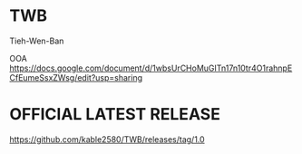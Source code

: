 # TWB
Tieh-Wen-Ban

OOA
https://docs.google.com/document/d/1wbsUrCHoMuGITn17n10tr4O1rahnpECfEumeSsxZWsg/edit?usp=sharing

# OFFICIAL LATEST RELEASE
https://github.com/kable2580/TWB/releases/tag/1.0
